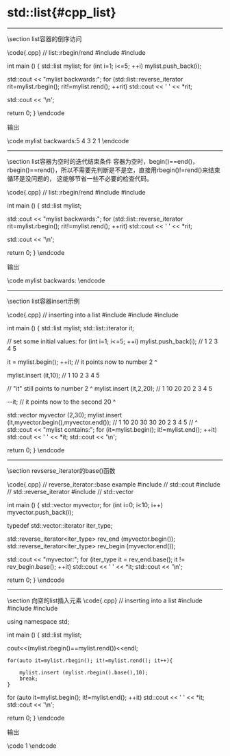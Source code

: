 std::list{#cpp_list}
======================

<hr>
\section list容器的倒序访问

\code{.cpp}
// list::rbegin/rend
#include <iostream>
#include <list>

int main ()
{
  std::list<int> mylist;
  for (int i=1; i<=5; ++i) mylist.push_back(i);

  std::cout << "mylist backwards:";
  for (std::list<int>::reverse_iterator rit=mylist.rbegin(); rit!=mylist.rend(); ++rit)
    std::cout << ' ' << *rit;

  std::cout << '\n';

  return 0;
}
\endcode

输出

\code
mylist backwards:5 4 3 2 1 
\endcode

<hr>
\section list容器为空时的迭代结束条件
容器为空时，begin()==end()，rbegin()==rend()，所以不需要先判断是不是空，直接用rbegin()!=rend()来结束循环是没问题的，
这能够节省一些不必要的检查代码。

\code{.cpp}
// list::rbegin/rend
#include <iostream>
#include <list>

int main ()
{
  std::list<int> mylist;

  std::cout << "mylist backwards:";
  for (std::list<int>::reverse_iterator rit=mylist.rbegin(); rit!=mylist.rend(); ++rit)
    std::cout << ' ' << *rit;

  std::cout << '\n';

  return 0;
}
\endcode

输出

\code
mylist backwards:
\endcode

<hr>
\section list容器insert示例

\code{.cpp}
// inserting into a list
#include <iostream>
#include <list>
#include <vector>

int main ()
{
  std::list<int> mylist;
  std::list<int>::iterator it;

  // set some initial values:
  for (int i=1; i<=5; ++i) mylist.push_back(i); // 1 2 3 4 5

  it = mylist.begin();
  ++it;       // it points now to number 2           ^

  mylist.insert (it,10);                        // 1 10 2 3 4 5

  // "it" still points to number 2                      ^
  mylist.insert (it,2,20);                      // 1 10 20 20 2 3 4 5

  --it;       // it points now to the second 20            ^

  std::vector<int> myvector (2,30);
  mylist.insert (it,myvector.begin(),myvector.end());
                                                // 1 10 20 30 30 20 2 3 4 5
                                                //               ^
  std::cout << "mylist contains:";
  for (it=mylist.begin(); it!=mylist.end(); ++it)
    std::cout << ' ' << *it;
  std::cout << '\n';

  return 0;
}
\endcode

<hr>
\section revserse_iterator的base()函数

\code{.cpp}
// reverse_iterator::base example
#include <iostream>     // std::cout
#include <iterator>     // std::reverse_iterator
#include <vector>       // std::vector

int main () {
  std::vector<int> myvector;
  for (int i=0; i<10; i++) myvector.push_back(i);

  typedef std::vector<int>::iterator iter_type;

  std::reverse_iterator<iter_type> rev_end (myvector.begin());
  std::reverse_iterator<iter_type> rev_begin (myvector.end());

  std::cout << "myvector:";
  for (iter_type it = rev_end.base(); it != rev_begin.base(); ++it)
    std::cout << ' ' << *it;
  std::cout << '\n';

  return 0;
}
\endcode

<hr>
\section 向空的list插入元素
\code{.cpp}
// inserting into a list
#include <iostream>
#include <list>
#include <vector>

using namespace std;

int main ()
{
  std::list<int> mylist;
  
  cout<<(mylist.rbegin()==mylist.rend())<<endl;

    for(auto it=mylist.rbegin(); it!=mylist.rend(); it++){
        
        mylist.insert (mylist.rbegin().base(),10);
        break;
    }

  for (auto it=mylist.begin(); it!=mylist.end(); ++it)
    std::cout << ' ' << *it;
  std::cout << '\n';

  return 0;
}
\endcode

输出

\code
1
\endcode